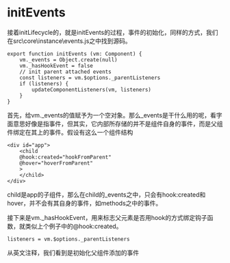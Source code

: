 # initEvents

接着initLifecycle的，就是initEvents的过程，事件的初始化，同样的方式，我们在src\core\instance\events.js之中找到源码。

    export function initEvents (vm: Component) {
        vm._events = Object.create(null)
        vm._hasHookEvent = false
        // init parent attached events
        const listeners = vm.$options._parentListeners
        if (listeners) {
            updateComponentListeners(vm, listeners)
        }
    }

首先，给vm._events的值赋予为一个空对象。那么_events是干什么用的呢，看字面意思好像是指事件，但其实，它内部所存储的并不是组件自身的事件，而是父组件绑定在其上的事件。假设有这么一个组件结构

    <div id="app">
        <child
        @hook:created="hookFromParent"
        @hover="hoverFromParent"
        >
        </child>
    </div>

child是app的子组件，那么在child的_events之中，只会有hook:created和hover，并不会有其自身的事件，如methods之中的事件。

接下来是vm._hasHookEvent，用来标志父元素是否用hook的方式绑定钩子函数，就类似上个例子中的@hook:created。

    listeners = vm.$options._parentListeners

从英文注释，我们看到是初始化父组件添加的事件